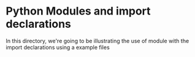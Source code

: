 # Python Modules and import declarations

In this directory, we're going to be illustrating the use
of module with the import declarations using a example files
